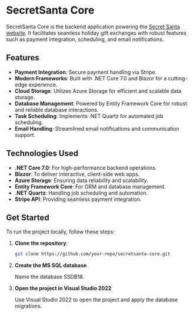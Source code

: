# SecretSanta Core

SecretSanta Core is the backend application powering the [Secret Santa website](https://www.secretsantanow.org/). It facilitates seamless holiday gift exchanges with robust features such as payment integration, scheduling, and email notifications.

## Features

- **Payment Integration**: Secure payment handling via Stripe.
- **Modern Frameworks**: Built with .NET Core 7.0 and Blazor for a cutting-edge experience.
- **Cloud Storage**: Utilizes Azure Storage for efficient and scalable data storage.
- **Database Management**: Powered by Entity Framework Core for robust and reliable database interactions.
- **Task Scheduling**: Implements .NET Quartz for automated job scheduling.
- **Email Handling**: Streamlined email notifications and communication support.

## Technologies Used

- **.NET Core 7.0**: For high-performance backend operations.
- **Blazor**: To deliver interactive, client-side web apps.
- **Azure Storage**: Ensuring data reliability and scalability.
- **Entity Framework Core**: For ORM and database management.
- **.NET Quartz**: Handling job scheduling and automation.
- **Stripe API**: Providing seamless payment integration.

## Get Started

To run the project locally, follow these steps:

1. **Clone the repository**:
   ```bash
   git clone https://github.com/your-repo/secretsanta-core.git
   ```
2. **Create the MS SQL database**

    Name the database SSDB18.

3. **Open the project in Visual Studio 2022**

    Use Visual Studio 2022 to open the project and apply the database migrations.
